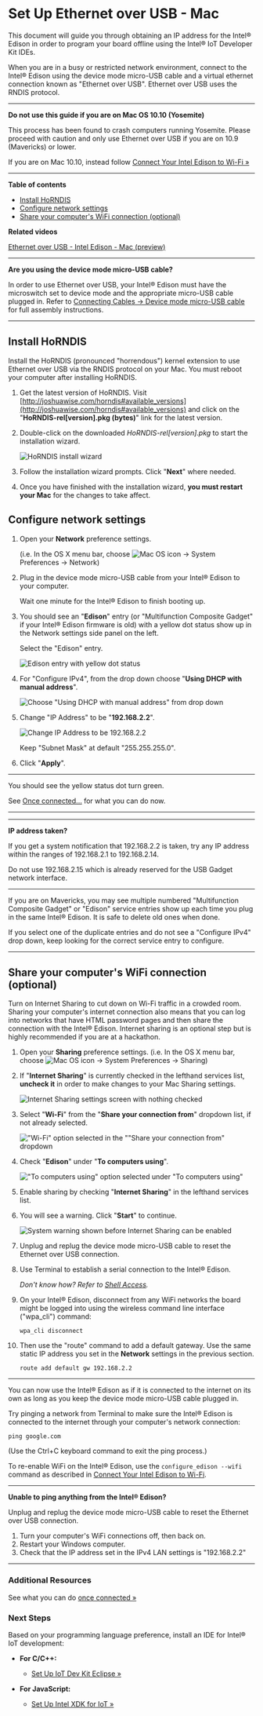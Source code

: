 # Set Up Ethernet over USB - Mac

This document will guide you through obtaining an IP address for the Intel® Edison in order to program your board offline using the Intel® IoT Developer Kit IDEs.

When you are in a busy or restricted network environment, connect to the Intel® Edison using the device mode micro-USB cable and a virtual ethernet connection known as "Ethernet over USB". Ethernet over USB uses the RNDIS protocol.

---

**Do not use this guide if you are on Mac OS 10.10 (Yosemite)**

This process has been found to crash computers running Yosemite. Please proceed with caution and only use Ethernet over USB if you are on 10.9 (Mavericks) or lower.

If you are on Mac 10.10, instead follow [Connect Your Intel Edison to Wi-Fi »](../connect_to_wifi/connect.md)

---


**Table of contents**

* [Install HoRNDIS](#install-horndis)
* [Configure network settings](#configure-network-settings)
* [Share your computer's WiFi connection (optional)](#share-your-computers-wifi-connection-optional)


**Related videos**

[Ethernet over USB - Intel Edison - Mac (preview)]()


---

**Are you using the device mode micro-USB cable?**

In order to use Ethernet over USB, your Intel® Edison must have the microswitch set to device mode and the appropriate micro-USB cable plugged in. Refer to [Connecting Cables → Device mode micro-USB cable](../assembly-arduino_expansion_board/connecting_cables.md#device-mode-micro-usb-cable) for full assembly instructions.

---

## Install HoRNDIS

Install the HoRNDIS (pronounced "horrendous") kernel extension to use Ethernet over USB via the RNDIS protocol on your Mac. You must reboot your computer after installing HoRNDIS.

1. Get the latest version of HoRNDIS. Visit [http://joshuawise.com/horndis#available_versions](http://joshuawise.com/horndis#available_versions) and click on the "**HoRNDIS-rel[version].pkg (bytes)**" link for the latest version.

2. Double-click on the downloaded *HoRNDIS-rel[version].pkg* to start the installation wizard.

	![HoRNDIS install wizard](images_mac/horndis-install.png)

3. Follow the installation wizard prompts. Click "**Next**" where needed.

4. Once you have finished with the installation wizard, **you must restart your Mac** for the changes to take affect.


## Configure network settings

1. Open your **Network** preference settings.

	(i.e. In the OS X menu bar, choose ![Mac OS icon](../icons/os_icon_mac.png) → System Preferences → Network)

2. Plug in the device mode micro-USB cable from your Intel® Edison to your computer. 

	Wait one minute for the Intel® Edison to finish booting up.

3. You should see an "**Edison**" entry (or "Multifunction Composite Gadget" if your Intel® Edison firmware is old) with a yellow dot status show up in the Network settings side panel on the left. 

	Select the "Edison" entry.

	![Edison entry with yellow dot status](images_mac/network_settings-edison_yellow_dot.png)

4. For "Configure IPv4", from the drop down choose "**Using DHCP with manual address**".

	![Choose "Using DHCP with manual address" from drop down](images_mac/network_settings-dhcp_manual_address.png) 

5. Change "IP Address" to be "**192.168.2.2**".

	![Change IP Address to be 192.168.2.2](images_mac/network_settings-ip_19216822.png)

	Keep "Subnet Mask" at default "255.255.255.0".

6. Click "**Apply**". 

---

You should see the yellow status dot turn green. 

See [Once connected...](once_connected.md) for what you can do now.

---

---

**IP address taken?**

If you get a system notification that 192.168.2.2 is taken, try any IP address within the ranges of 192.168.2.1 to 192.168.2.14. 

Do not use 192.168.2.15 which is already reserved for the USB Gadget network interface.

---

If you are on Mavericks, you may see multiple numbered "Multifunction Composite Gadget" or "Edison" service entries show up each time you plug in the same Intel® Edison. It is safe to delete old ones when done.

If you select one of the duplicate entries and do not see a "Configure IPv4" drop down, keep looking for the correct service entry to configure.

---

## Share your computer's WiFi connection (optional)

Turn on Internet Sharing to cut down on Wi-Fi traffic in a crowded room. Sharing your computer's internet connection also means that you can log into networks that have HTML password pages and then share the connection with the Intel® Edison.
Internet sharing is an optional step but is highly recommended if you are at a hackathon.

1. Open your **Sharing** preference settings.
	(i.e. In the OS X menu bar, choose ![Mac OS icon](../icons/os_icon_mac.png) → System Preferences → Sharing)

2. If "**Internet Sharing**" is currently checked in the lefthand services list, **uncheck it** in order to make changes to your Mac Sharing settings.

	![Internet Sharing settings screen with nothing checked](images_mac/sharing_settings-sharing_off.png)

3. Select "**Wi-Fi**" from the "**Share your connection from**" dropdown list, if not already selected.

	!["Wi-Fi" option selected in the ""Share your connection from" dropdown](images_mac/sharing_settings-wifi_selected.png)

4. Check "**Edison**" under "**To computers using**".

	!["To computers using" option selected under "To computers using"](images_mac/sharing_settings-edison_selected.png)

5. Enable sharing by checking "**Internet Sharing**" in the lefthand services list.

6. You will see a warning. Click "**Start**" to continue.

	![System warning shown before Internet Sharing can be enabled](images_mac/sharing_settings-enable_warning.png)

7. Unplug and replug the device mode micro-USB cable to reset the Ethernet over USB connection.

8. Use Terminal to establish a serial connection to the Intel® Edison.

	_Don't know how? Refer to [Shell Access](../README.md#3-shell-access)._

9. On your Intel® Edison, disconnect from any WiFi networks the board might be logged into using the wireless command line interface ("wpa_cli") command:

	```
	wpa_cli disconnect
	```

10. Then use the "route" command to add a default gateway. Use the same static IP address you set in the **Network** settings in the previous section.

	```
	route add default gw 192.168.2.2
	```

---

You can now use the Intel® Edison as if it is connected to the internet on its own as long as you keep the device mode micro-USB cable plugged in.

Try pinging a network from Terminal to make sure the Intel® Edison is connected to the internet through your computer's network connection:

```
ping google.com
```

(Use the Ctrl+C keyboard command to exit the ping process.)

To re-enable WiFi on the Intel® Edison, use the `configure_edison --wifi` command as described in [Connect Your Intel Edison to Wi-Fi](../connect_to_wifi/connect.md).

---

**Unable to ping anything from the Intel® Edison?**

Unplug and replug the device mode micro-USB cable to reset the Ethernet over USB connection.

1. Turn your computer's WiFi connections off, then back on.
2. Restart your Windows computer.
3. Check that the IP address set in the IPv4 LAN settings is "192.168.2.2"

---

### Additional Resources

See what you can do [once connected »](once_connected.md)


### Next Steps

Based on your programming language preference, install an IDE for Intel® IoT development:

* **For C/C++:**
  * [Set Up IoT Dev Kit Eclipse »](../set_up_eclipse/setup.md)

* **For JavaScript:**
  * [Set Up Intel XDK for IoT »](../set_up_xdk/setup.md)


